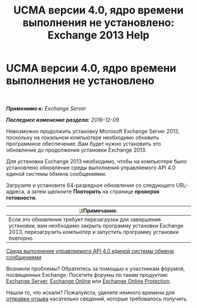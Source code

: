﻿---
title: 'UCMA версии 4.0, ядро времени выполнения не установлено: Exchange 2013 Help'
TOCTitle: UCMA версии 4.0, ядро времени выполнения не установлено
ms:assetid: b26b628b-116d-4f13-ab86-bac80e2a2e1f
ms:mtpsurl: https://technet.microsoft.com/ru-ru/library/ms.exch.setupreadiness.ucmaredistmsi(v=EXCHG.150)
ms:contentKeyID: 50488923
ms.date: 04/30/2018
mtps_version: v=EXCHG.150
ms.translationtype: HT
---

# UCMA версии 4.0, ядро времени выполнения не установлено

 

_**Применимо к:** Exchange Server_

_**Последнее изменение раздела:** 2016-12-09_

Невозможно продолжить установку Microsoft Exchange Server 2013, поскольку на локальном компьютере необходимо обновить программное обеспечение. Вам будет нужно установить это обновление до продолжения установки Exchange 2013.

Для установки Exchange 2013 необходимо, чтобы на компьютере было установлено обновление среды выполнения управляемого API 4.0 единой системы обмена сообщениями.

Загрузите и установите 64-разрядное обновление со следующего URL-адреса, а затем щелкните **Повторить** на странице **проверок готовности**.

<table>
<thead>
<tr class="header">
<th><img src="images/JJ126620.note(EXCHG.150).gif" title="Примечание" alt="Примечание" />Примечание.</th>
</tr>
</thead>
<tbody>
<tr class="odd">
<td>Если это обновление требует перезагрузки для завершения установки, вам необходимо закрыть программу установки Exchange 2013, перезагрузить компьютер и запустить программу установки повторно.</td>
</tr>
</tbody>
</table>


[Среда выполнения управляемого API 4.0 единой системы обмена сообщениями](https://go.microsoft.com/fwlink/p/?linkid=258269)

Возникли проблемы? Обратитесь за помощью к участникам форумов, посвященных Exchange. Посетите форумы по таким продуктам: [Exchange Server](https://go.microsoft.com/fwlink/p/?linkid=60612), [Exchange Online](https://go.microsoft.com/fwlink/p/?linkid=267542) или [Exchange Online Protection](https://go.microsoft.com/fwlink/p/?linkid=285351).

Нашли то, что искали? Пожалуйста, уделите немного времени для [отправки отзыва](mailto:exsetuphelpfeedback@microsoft.com?subject=exchange%202013%20setup%20help%20feedbac) касательно сведений, которые требовалось получить.

